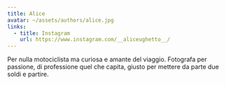 ```yaml
---
title: Alice
avatar: ~/assets/authors/alice.jpg
links:
  - title: Instagram
    url: https://www.instagram.com/__aliceughetto__/
---
```


Per nulla motociclista ma curiosa e amante del viaggio. Fotografa per passione, di professione quel che capita, giusto per mettere da parte due soldi e partire.
